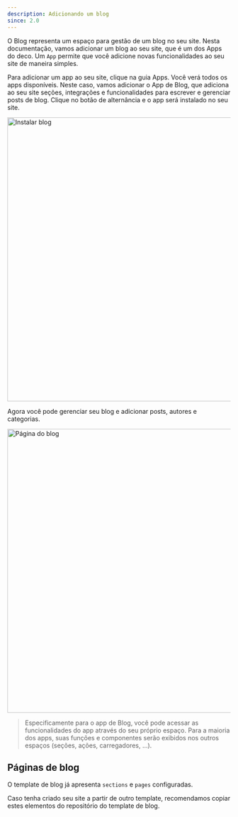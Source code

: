 ```yaml
---
description: Adicionando um blog
since: 2.0
---
```


O Blog representa um espaço para gestão de um blog no seu site. Nesta
documentação, vamos adicionar um blog ao seu site, que é um dos Apps do deco. Um
`App` permite que você adicione novas funcionalidades ao seu site de maneira
simples.

Para adicionar um app ao seu site, clique na guia Apps. Você verá todos os apps
disponíveis. Neste caso, vamos adicionar o App de Blog, que adiciona ao seu site
seções, integrações e funcionalidades para escrever e gerenciar posts de blog.
Clique no botão de alternância e o app será instalado no seu site.

<img width="640" alt="Instalar blog" src="/docs/cms-capabilities/blog/install-app.png">

Agora você pode gerenciar seu blog e adicionar posts, autores e categorias.

<img width="640" alt="Página do blog" src="/docs/cms-capabilities/blog/blog.png">

> Especificamente para o app de Blog, você pode acessar as funcionalidades do
> app através do seu próprio espaço. Para a maioria dos apps, suas funções e
> componentes serão exibidos nos outros espaços (seções, ações, carregadores,
> ...).

## Páginas de blog

O template de blog já apresenta `sections` e `pages` configuradas.

Caso tenha criado seu site a partir de outro template, recomendamos copiar estes
elementos do repositório do template de blog.
